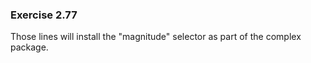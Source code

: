 ### Exercise 2.77
Those lines will install the "magnitude" selector as part of the complex package.
